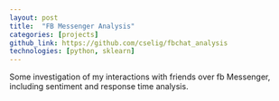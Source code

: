 ```yaml
---
layout: post
title:  "FB Messenger Analysis"
categories: [projects]
github_link: https://github.com/cselig/fbchat_analysis
technologies: [python, sklearn]
---
```


Some investigation of my interactions with friends over fb Messenger, including sentiment and response time analysis.